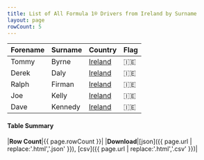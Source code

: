 ```yaml
---
title: List of All Formula 1® Drivers from Ireland by Surname
layout: page
rowCount: 5
---
```


| Forename | Surname | Country | Flag |
|--|--|--|--|
| Tommy | Byrne | [Ireland](/f1/countries/ireland) | 🇮🇪 |
| Derek | Daly | [Ireland](/f1/countries/ireland) | 🇮🇪 |
| Ralph | Firman | [Ireland](/f1/countries/ireland) | 🇮🇪 |
| Joe | Kelly | [Ireland](/f1/countries/ireland) | 🇮🇪 |
| Dave | Kennedy | [Ireland](/f1/countries/ireland) | 🇮🇪 |

#### Table Summary

|**Row Count**|{{ page.rowCount }}|
|**Download**|[json]({{ page.url | replace:'.html','.json' }}), [csv]({{ page.url | replace:'.html','.csv' }})|
